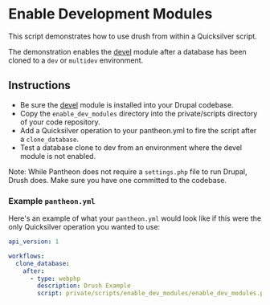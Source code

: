 # Enable Development Modules #

This script demonstrates how to use drush from within a Quicksilver script.

The demonstration enables the [devel](https://www.drupal.org/project/devel) 
module after a database has been cloned to a `dev` or `multidev` environment.

## Instructions ##

- Be sure the [devel](https://www.drupal.org/project/devel) module is installed into your Drupal codebase.
- Copy the `enable_dev_modules` directory into the private/scripts directory of your code repository.
- Add a Quicksilver operation to your pantheon.yml to fire the script after a `clone_database`.
- Test a database clone to dev from an environment where the devel module is not enabled.

Note: While Pantheon does not require a `settings.php` file to run Drupal, Drush does. Make sure you have one committed to the codebase.

### Example `pantheon.yml` ###

Here's an example of what your `pantheon.yml` would look like if this were the only Quicksilver operation you wanted to use:

```yaml
api_version: 1

workflows:
  clone_database:
    after:
      - type: webphp
        description: Drush Example
        script: private/scripts/enable_dev_modules/enable_dev_modules.php
```
